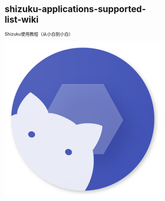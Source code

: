 # shizuku-applications-supported-list-wiki
Shizuku使用教程（从小白到小白）

[![shizuku-logo]](https://shizuku.rikka.app/)

[shizuku-logo]:https://raw.githubusercontent.com/xiaoyangdkj/shizuku-applications-supported-list/main/image/Shizuku-logo.png "shizuku-logo"